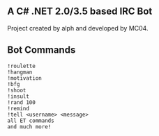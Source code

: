 ## A C# .NET 2.0/3.5 based IRC Bot

Project created by alph and developed by MC04.

## Bot Commands

```
!roulette
!hangman
!motivation
!bfg
!shoot
!insult
!rand 100
!remind
!tell <username> <message>
all ET commands
and much more!
```
